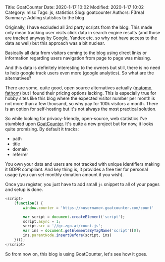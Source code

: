 Title: GoatCounter
Date: 2020-1-17 10:02
Modified: 2020-1-17 10:02
Category: misc
Tags: js, statistics
Slug: goatcounter
Authors: F3real
Summary: Adding statistics to the blog

Originally, I have excluded all 3rd party scripts from the blog. This made only mean tracking user visits click data in search engine results (and those are tracked anyway by Google, Yandex etc. so why not have access to the data as well) but this approach was a bit nuclear. 

Basically all data from visitors coming to the blog using direct links or information regarding users navigation from page to page was missing.

And this data is definitely interesting to the owners but still, there is no need to help google track users even more (google analytics). So what are the alternatives?

There are some, quite good, open source alternatives actually ([matomo](https://matomo.org/), [fathom](https://usefathom.com/)) but I found their pricing options lacking. This is especially true for hobby sites like this blog where the expected visitor number per month is not more than a few thousand, so why pay for 100k visitors a month. There is an option for self-hosting but it's not always the most practical solution.

So while looking for privacy-friendly, open-source, web statistics I've stumbled upon [GoatCounter](https://www.goatcounter.com/). 
It's quite a new project but for now, it looks quite promising. By default it tracks:

* path
* title
* domain
* referrer

You own your data and users are not tracked with unique identifiers making it GDPR compliant. And key thing is, it provides a free tier for personal usage (you can set monthly donation amount if you wish).

Once you register, you just have to add small `js` snippet to all of your pages and setup is done.

~~~js
<script>
	(function() {
		window.counter = 'https://<username>.goatcounter.com/count'

		var script = document.createElement('script');
		script.async = 1;
		script.src = '//gc.zgo.at/count.js';
		var ins = document.getElementsByTagName('script')[0];
		ins.parentNode.insertBefore(script, ins)
	})();
</script>
~~~

So from now on, this blog is using GoatCounter, let's see how it goes.
